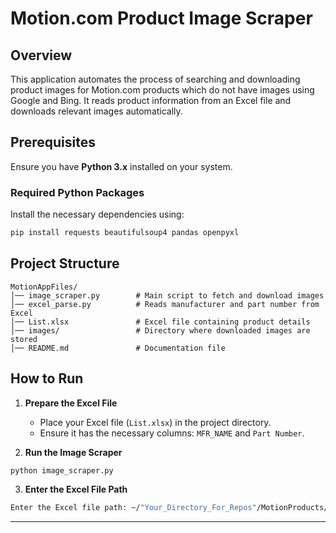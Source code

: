 # Motion.com Product Image Scraper

## Overview
This application automates the process of searching and downloading product images for Motion.com products which do not have images using Google and Bing. It reads product information from an Excel file and downloads relevant images automatically.

## Prerequisites
Ensure you have **Python 3.x** installed on your system.

### Required Python Packages
Install the necessary dependencies using:
```sh
pip install requests beautifulsoup4 pandas openpyxl
```

## Project Structure
```
MotionAppFiles/
│── image_scraper.py        # Main script to fetch and download images
│── excel_parse.py          # Reads manufacturer and part number from Excel
│── List.xlsx               # Excel file containing product details
│── images/                 # Directory where downloaded images are stored
│── README.md               # Documentation file
```

## How to Run
1. **Prepare the Excel File**
   - Place your Excel file (`List.xlsx`) in the project directory.
   - Ensure it has the necessary columns: `MFR_NAME` and `Part Number`.

2. **Run the Image Scraper**
```sh
python image_scraper.py
```

3. **Enter the Excel File Path**
```sh
Enter the Excel file path: ~/"Your_Directory_For_Repos"/MotionProducts/MotionAppFiles/List.xlsx
```


---


